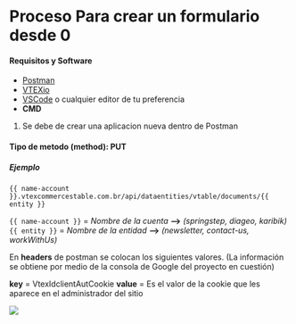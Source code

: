 # Proceso Para crear un formulario desde 0

#### Requisitos y Software

- [Postman](https://www.postman.com/downloads/?utm_source=postman-home)
- [VTEXio](https://developers.vtex.com/vtex-developer-docs/docs/welcome)
- [VSCode](https://code.visualstudio.com/) o cualquier editor de tu preferencia
- **CMD**

1. Se debe de crear una aplicacion nueva dentro de Postman

#### Tipo de metodo (method): PUT

##### Ejemplo

`{{ name-account }}.vtexcommercestable.com.br/api/dataentities/vtable/documents/{{ entity }}`

`{{ name-account }}`  = _Nombre de la cuenta_ **-->** *(springstep, diageo, karibik)*
`{{ entity }}`        = _Nombre de la entidad_ **-->** *(newsletter, contact-us, workWithUs)*

En **headers** de postman se colocan los siguientes valores. (La información se obtiene por medio de la consola de Google del proyecto en cuestión)

**key**   = VtexIdclientAutCookie
**value** = Es el valor de la cookie que les aparece en el administrador del sitio

![](https://keep.google.com/u/0/media/v2/1LRs8VGcmq5__kCoaPmWuCDteXCDOyzQkxSD8XFq-TltPzZ1BWHYlsg6KmXdP3A/1FASPfo38rT6JYHP9HOVIbFOSI1daRylDAaNRiuO2l4BD9yY-qorfhBuH2RDcgzA?sz=512&accept=image%2Fgif%2Cimage%2Fjpeg%2Cimage%2Fjpg%2Cimage%2Fpng%2Cimage%2Fwebp)
